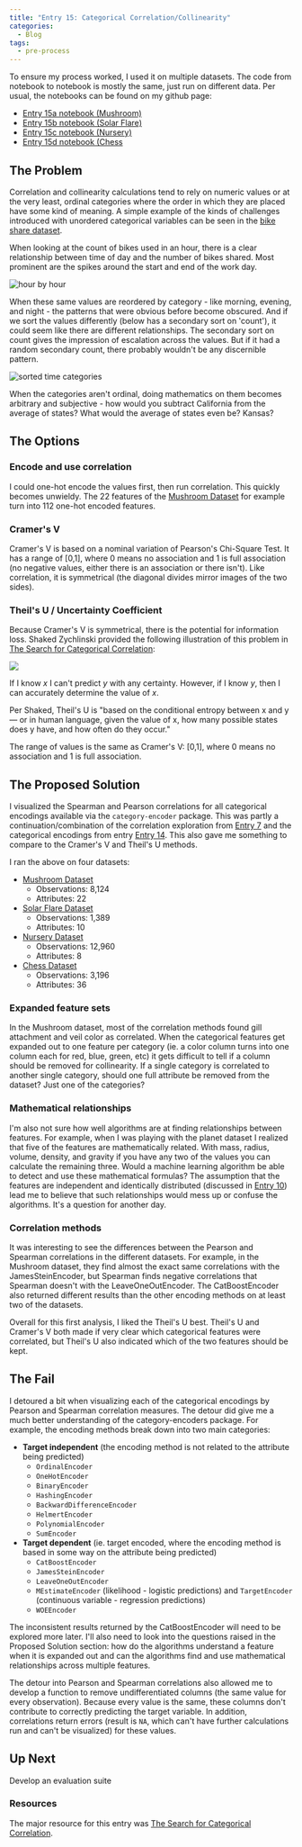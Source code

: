 ```yaml
---
title: "Entry 15: Categorical Correlation/Collinearity"
categories:
  - Blog
tags:
  - pre-process
---
```


To ensure my process worked, I used it on multiple datasets. The code from notebook to notebook is mostly the same, just run on different data. Per usual, the notebooks can be found on my github page:
 - [Entry 15a notebook (Mushroom)](https://github.com/julielinx/datascience_diaries/blob/master/01_ml_process/15a_nb_cat_corr.ipynb)
 - [Entry 15b notebook (Solar Flare)](https://github.com/julielinx/datascience_diaries/blob/master/01_ml_process/15b_nb_cat_corr.ipynb)
 - [Entry 15c notebook (Nursery)](https://github.com/julielinx/datascience_diaries/blob/master/01_ml_process/15c_nb_cat_corr.ipynb)
 - [Entry 15d notebook (Chess](https://github.com/julielinx/datascience_diaries/blob/master/01_ml_process/15d_nb_cat_corr.ipynb)

## The Problem

Correlation and collinearity calculations tend to rely on numeric values or at the very least, ordinal categories where the order in which they are placed have some kind of meaning. A simple example of the kinds of challenges introduced with unordered categorical variables can be seen in the [bike share dataset](http://archive.ics.uci.edu/ml/datasets/bike+sharing+dataset).

When looking at the count of bikes used in an hour, there is a clear relationship between time of day and the number of bikes shared. Most prominent are the spikes around the start and end of the work day.

![hour by hour](https://julielinx.github.io/assets/images/15_cat_corr_1.png)

When these same values are reordered by category - like morning, evening, and night - the patterns that were obvious before become obscured. And if we sort the values differently (below has a secondary sort on 'count'), it could seem like there are different relationships. The secondary sort on count gives the impression of escalation across the values. But if it had a random secondary count, there probably wouldn't be any discernible pattern.

![sorted time categories](https://julielinx.github.io/assets/images/15_cat_corr_2.png)

When the categories aren't ordinal, doing mathematics on them becomes arbitrary and subjective - how would you subtract California from the average of states? What would the average of states even be? Kansas?

## The Options

### Encode and use correlation

I could one-hot encode the values first, then run correlation. This quickly becomes unwieldy. The 22 features of the [Mushroom Dataset](http://archive.ics.uci.edu/ml/datasets/Mushroom) for example turn into 112 one-hot encoded features.

### Cramer's V

Cramer's V is based on a nominal variation of Pearson's Chi-Square Test. It has a range of [0,1], where 0 means no association and 1 is full association (no negative values, either there is an association or there isn't). Like correlation, it is symmetrical (the diagonal divides mirror images of the two sides).

### Theil's U / Uncertainty Coefficient

Because Cramer's V is symmetrical, there is the potential for information loss. Shaked Zychlinski provided the following illustration of this problem in [The Search for Categorical Correlation](https://towardsdatascience.com/the-search-for-categorical-correlation-a1cf7f1888c9):

<img src='https://miro.medium.com/max/500/1*3Mx7I537OnQybSOMPvgqEw.png'>

If I know *x* I can't predict *y* with any certainty. However, if I know *y*, then I can accurately determine the value of *x*.

Per Shaked, Theil's U is "based on the conditional entropy between x and y — or in human language, given the value of x, how many possible states does y have, and how often do they occur."

The range of values is the same as Cramer's V: [0,1], where 0 means no association and 1 is full association.

## The Proposed Solution

I visualized the Spearman and Pearson correlations for all categorical encodings available via the `category-encoder` package. This was partly a continuation/combination of the correlation exploration from [Entry 7](https://julielinx.github.io/blog/07_collinearity/) and the categorical encodings from entry [Entry 14](https://julielinx.github.io/blog/14_encoding_cats/). This also gave me something to compare to the Cramer's V and Theil's U methods.

I ran the above on four datasets:
- [Mushroom Dataset](http://archive.ics.uci.edu/ml/datasets/Mushroom)
  - Observations: 8,124
  - Attributes: 22
- [Solar Flare Dataset](http://archive.ics.uci.edu/ml/datasets/Solar+Flare)
  - Observations: 1,389
  - Attributes: 10
- [Nursery Dataset](http://archive.ics.uci.edu/ml/datasets/Nursery)
  - Observations: 12,960
  - Attributes: 8
- [Chess Dataset](http://archive.ics.uci.edu/ml/datasets/Chess+%28King-Rook+vs.+King-Pawn%29)
  - Observations: 3,196
  - Attributes: 36

### Expanded feature sets

In the Mushroom dataset, most of the correlation methods found gill attachment and veil color as correlated. When the categorical features get expanded out to one feature per category (ie. a color column turns into one column each for red, blue, green, etc) it gets difficult to tell if a column should be removed for collinearity. If a single category is correlated to another single category, should one full attribute be removed from the dataset? Just one of the categories?

### Mathematical relationships

I'm also not sure how well algorithms are at finding relationships between features. For example, when I was playing with the planet dataset I realized that five of the features are mathematically related. With mass, radius, volume, density, and gravity if you have any two of the values you can calculate the remaining three. Would a machine learning algorithm be able to detect and use these mathematical formulas? The assumption that the features are independent and identically distributed (discussed in [Entry 10](https://julielinx.github.io/blog/10_reorder_and_predict/)) lead me to believe that such relationships would mess up or confuse the algorithms. It's a question for another day.

### Correlation methods

It was interesting to see the differences between the Pearson and Spearman correlations in the different datasets. For example, in the Mushroom dataset, they find almost the exact same correlations with the JamesSteinEncoder, but Spearman finds negative correlations that Spearman doesn't with the LeaveOneOutEncoder. The CatBoostEncoder also returned different results than the other encoding methods on at least two of the datasets.

Overall for this first analysis, I liked the Theil's U best. Theil's U and Cramer's V both made if very clear which categorical features were correlated, but Theil's U also indicated which of the two features should be kept.

## The Fail

I detoured a bit when visualizing each of the categorical encodings by Pearson and Spearman correlation measures. The detour did give me a much better understanding of the category-encoders package. For example, the encoding methods break down into two main categories:
- **Target independent** (the encoding method is not related to the attribute being predicted)
  - `OrdinalEncoder`
  - `OneHotEncoder`
  - `BinaryEncoder`
  - `HashingEncoder`
  - `BackwardDifferenceEncoder`
  - `HelmertEncoder`
  - `PolynomialEncoder`
  - `SumEncoder`
- **Target dependent** (ie. target encoded, where the encoding method is based in some way on the attribute being predicted)
  - `CatBoostEncoder`
  - `JamesSteinEncoder`
  - `LeaveOneOutEncoder`
  - `MEstimateEncoder` (likelihood - logistic predictions) and `TargetEncoder` (continuous variable - regression predictions)
  - `WOEEncoder`

The inconsistent results returned by the CatBoostEncoder will need to be explored more later. I'll also need to look into the questions raised in the Proposed Solution section: how do the algorithms understand a feature when it is expanded out and can the algorithms find and use mathematical relationships across multiple features.

The detour into Pearson and Spearman correlations also allowed me to develop a function to remove undifferentiated columns (the same value for every observation). Because every value is the same, these columns don't contribute to correctly predicting the target variable. In addition, correlations return errors (result is `NA`, which can't have further calculations run and can't be visualized) for these values.

## Up Next

Develop an evaluation suite

### Resources

The major resource for this entry was [The Search for Categorical Correlation](https://towardsdatascience.com/the-search-for-categorical-correlation-a1cf7f1888c9).
